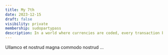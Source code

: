 ```yaml
---
title: My 7th
date: 2023-12-15
draft: false
visibility: private
membership: sudopartypass
description: In a world where currencies are coded, every transaction becomes a chapter in the grand narrative of blockchain, intertwining the stories of countless users in a transparent ledger.
---
```


Ullamco et nostrud magna commodo nostrud ...